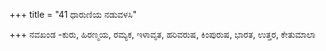 +++
title = "41 ಧಾರುಣಿಯ ನಡುವಳಸಿ"

+++
ನವಖಂಡ -ಕುರು, ಹಿರಣ್ಮಯ, ರಮ್ಯಕ, ಇಳಾವೃತ, ಹರಿವರುಷ, ಕಿಂಪುರುಷ, ಭಾರತ, ಉತ್ತರ, ಕೇತುಮಾಲಾ